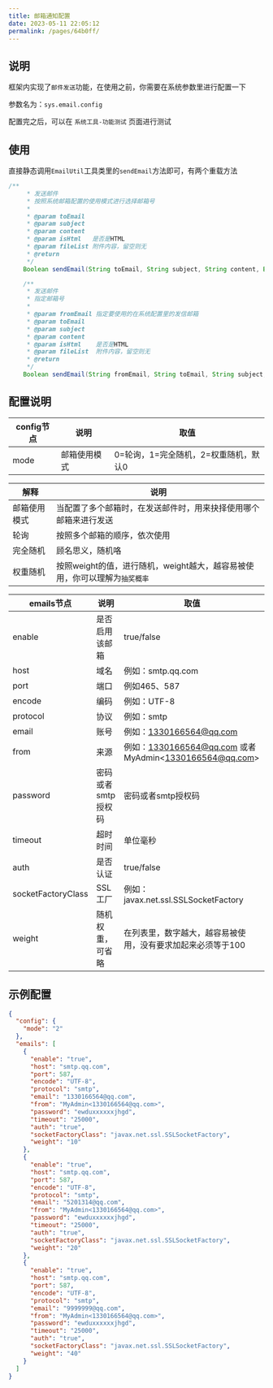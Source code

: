 ```yaml
---
title: 邮箱通知配置
date: 2023-05-11 22:05:12
permalink: /pages/64b0ff/
---
```


## 说明

框架内实现了`邮件发送`功能，在使用之前，你需要在系统参数里进行配置一下

参数名为：`sys.email.config`

配置完之后，可以在 `系统工具-功能测试` 页面进行测试

## 使用

直接静态调用`EmailUtil`工具类里的`sendEmail`方法即可，有两个重载方法

```java
/**
     * 发送邮件
     * 按照系统邮箱配置的使用模式进行选择邮箱号
     *
     * @param toEmail
     * @param subject
     * @param content
     * @param isHtml   是否是HTML
     * @param fileList 附件内容，留空则无
     * @return
     */
    Boolean sendEmail(String toEmail, String subject, String content, Boolean isHtml, List<File> fileList)

    /**
     * 发送邮件
     * 指定邮箱号
     *
     * @param fromEmail 指定要使用的在系统配置里的发信邮箱
     * @param toEmail
     * @param subject
     * @param content
     * @param isHtml    是否是HTML
     * @param fileList  附件内容，留空则无
     * @return
     */
    Boolean sendEmail(String fromEmail, String toEmail, String subject, String content, Boolean isHtml, List<File> fileList)
```

## 配置说明

| config节点 | 说明     | 取值                     |
|----------|--------|------------------------|
| mode     | 邮箱使用模式 | 0=轮询，1=完全随机，2=权重随机，默认0 |

| 解释     | 说明                                           |
|--------|----------------------------------------------|
| 邮箱使用模式 | 当配置了多个邮箱时，在发送邮件时，用来抉择使用哪个邮箱来进行发送             |
| 轮询     | 按照多个邮箱的顺序，依次使用                               |
| 完全随机   | 顾名思义，随机咯                                     |
| 权重随机   | 按照weight的值，进行随机，weight越大，越容易被使用，你可以理解为`抽奖概率` |

| emails节点           | 说明          | 取值                                                   |
|--------------------|-------------|------------------------------------------------------|
| enable             | 是否启用该邮箱     | true/false                                           |
| host               | 域名          | 例如：smtp.qq.com                                       |
| port               | 端口          | 例如465、587                                            |
| encode             | 编码          | 例如：UTF-8                                             |
| protocol           | 协议          | 例如：smtp                                              |
| email              | 账号          | 例如：1330166564@qq.com                                 |
| from               | 来源          | 例如：1330166564@qq.com 或者 MyAdmin\<1330166564@qq.com\> |
| password           | 密码或者smtp授权码 | 密码或者smtp授权码                                          |
| timeout            | 超时时间        | 单位毫秒                                                 |
| auth               | 是否认证        | true/false                                           |
| socketFactoryClass | SSL工厂       | 例如：javax.net.ssl.SSLSocketFactory                    |
| weight             | 随机权重，可省略    | 在列表里，数字越大，越容易被使用，没有要求加起来必须等于100                      |

## 示例配置

```json
{
  "config": {
    "mode": "2"
  },
  "emails": [
    {
      "enable": "true",
      "host": "smtp.qq.com",
      "port": 587,
      "encode": "UTF-8",
      "protocol": "smtp",
      "email": "1330166564@qq.com",
      "from": "MyAdmin<1330166564@qq.com>",
      "password": "ewduxxxxxxjhgd",
      "timeout": "25000",
      "auth": "true",
      "socketFactoryClass": "javax.net.ssl.SSLSocketFactory",
      "weight": "10"
    },
    {
      "enable": "true",
      "host": "smtp.qq.com",
      "port": 587,
      "encode": "UTF-8",
      "protocol": "smtp",
      "email": "5201314@qq.com",
      "from": "MyAdmin<1330166564@qq.com>",
      "password": "ewduxxxxxxjhgd",
      "timeout": "25000",
      "auth": "true",
      "socketFactoryClass": "javax.net.ssl.SSLSocketFactory",
      "weight": "20"
    },
    {
      "enable": "true",
      "host": "smtp.qq.com",
      "port": 587,
      "encode": "UTF-8",
      "protocol": "smtp",
      "email": "9999999@qq.com",
      "from": "MyAdmin<1330166564@qq.com>",
      "password": "ewduxxxxxxjhgd",
      "timeout": "25000",
      "auth": "true",
      "socketFactoryClass": "javax.net.ssl.SSLSocketFactory",
      "weight": "40"
    }
  ]
}

```
